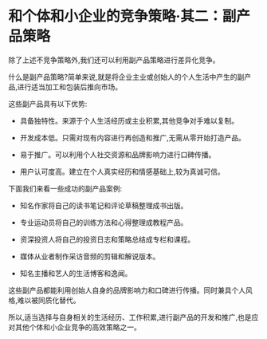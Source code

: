 # 和个体和小企业的竞争策略·其二：副产品策略


除了上述不竞争策略外,我们还可以利用副产品策略进行差异化竞争。

什么是副产品策略?简单来说,就是将企业主业或创始人的个人生活中产生的副产品,进行适当加工和包装后推向市场。

这些副产品具有以下优势:

- 具备独特性。来源于个人生活经历或主业积累,其他竞争对手难以复制。

- 开发成本低。只需对现有内容进行再创造和推广,无需从零开始打造产品。

- 易于推广。可以利用个人社交资源和品牌影响力进行口碑传播。

- 用户认可度高。建立在个人真实经历和情感基础上,较为真诚可信。

下面我们来看一些成功的副产品案例:

- 知名作家将自己的读书笔记和评论草稿整理成书出版。

- 专业运动员将自己的训练方法和心得整理成教程产品。 

- 资深投资人将自己的投资日志和策略总结成专栏和课程。

- 媒体从业者制作采访音频的剪辑和解说版本。

- 知名主播和艺人的生活博客和逸闻。

这些副产品都能利用创始人自身的品牌影响力和口碑进行传播。同时兼具个人风格,难以被同质化替代。

所以,适当选择与自身相关的生活经历、工作积累,进行副产品的开发和推广,也是应对其他个体和小企业竞争的高效策略之一。
